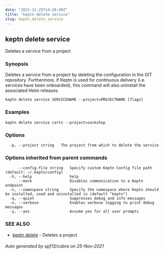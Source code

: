 ```yaml
---
date: "2021-11-25T14:20:40Z"
title: "keptn delete service"
slug: keptn_delete_service
---
```

## keptn delete service

Deletes a service from a project

### Synopsis

Deletes a service from a project by deleting the configuration in the GIT repository.
Furthermore, if Keptn is used for continuous delivery (i.e. services have been onboarded), this command will also uninstall the associated Helm releases.


```
keptn delete service SERVICENAME --project=PROJECTNAME [flags]
```

### Examples

```
keptn delete service carts --project=sockshop
```

### Options

```
  -p, --project string   The project from which to delete the service
```

### Options inherited from parent commands

```
      --config-file string   Specify custom Keptn Config file path (default: ~/.keptn/config)
  -h, --help                 help
      --mock                 Disables communication to a Keptn endpoint
  -n, --namespace string     Specify the namespace where Keptn should be installed, used and uninstalled in (default "keptn")
  -q, --quiet                Suppresses debug and info messages
  -v, --verbose              Enables verbose logging to print debug messages
  -y, --yes                  Assume yes for all user prompts
```

### SEE ALSO

* [keptn delete](../keptn_delete/)	 - Deletes a project

###### Auto generated by spf13/cobra on 25-Nov-2021
